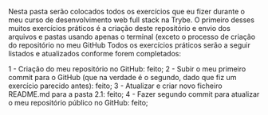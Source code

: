 Nesta pasta serão colocados todos os exercícios que eu fizer durante o meu curso de desenvolvimento web full stack na Trybe. O primeiro desses muitos exercícios práticos é a criação deste repositório e envio dos arquivos e pastas usando apenas o terminal (exceto o processo de criação do repositório no meu GitHub
Todos os exercícios práticos serão a seguir listados e atualizados conforme forem completados:

1 - Criação do meu repositório no GitHub: feito;
2 - Subir o meu primeiro commit para o GitHub (que na verdade é o segundo, dado que fiz um exercício parecido antes): feito;
3 - Atualizar e criar novo ficheiro README.md para a pasta 2.1: feito;
4 - Fazer segundo commit para atualizar o meu repositório público no GitHub: feito;
